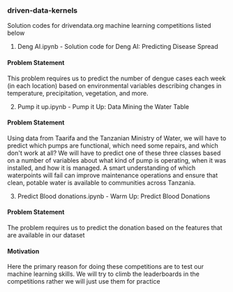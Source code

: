 ### driven-data-kernels
Solution codes for drivendata.org machine learning competitions listed below

1. Deng AI.ipynb - Solution code for Deng AI: Predicting Disease Spread  
#### Problem Statement  
This problem requires us to predict the number of dengue cases each week (in each location) based on environmental variables 
describing changes in temperature, precipitation, vegetation, and more.

2. Pump it up.ipynb - Pump it Up: Data Mining the Water Table
#### Problem Statement
Using data from Taarifa and the Tanzanian Ministry of Water, we will have to  predict which pumps are functional, which need some repairs,
and which don't work at all?  We will have to predict one of these three classes based on a number of variables about what kind of pump 
is operating, when it was installed, and how it is managed. 
A smart understanding of which waterpoints will fail can improve maintenance operations and ensure that clean, potable water is available 
to communities across Tanzania.

3. Predict Blood donations.ipynb - Warm Up: Predict Blood Donations
#### Problem Statement
The problem requires us to predict the donation based on the features that are available in our dataset

#### Motivation
Here the primary reason for doing these competitions are to test our machine learning skills. 
We will try to climb the leaderboards in the competitions rather we will just use them for practice
